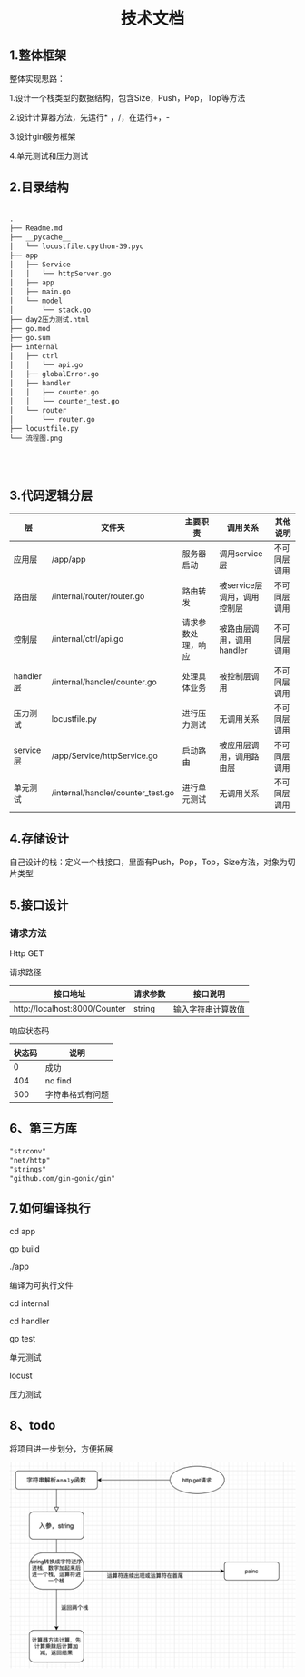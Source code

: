 <h1 align="center">技术文档</h1>

## 1.整体框架

整体实现思路：

1.设计一个栈类型的数据结构，包含Size，Push，Pop，Top等方法

2.设计计算器方法，先运行* ，/，在运行+，-

3.设计gin服务框架

4.单元测试和压力测试

## 2.目录结构

```

.
├── Readme.md
├── __pycache__
│   └── locustfile.cpython-39.pyc
├── app
│   ├── Service
│   │   └── httpServer.go
│   ├── app
│   ├── main.go
│   └── model
│       └── stack.go
├── day2压力测试.html
├── go.mod
├── go.sum
├── internal
│   ├── ctrl
│   │   └── api.go
│   ├── globalError.go
│   ├── handler
│   │   ├── counter.go
│   │   └── counter_test.go
│   └── router
│       └── router.go
├── locustfile.py
└── 流程图.png




```

## 3.代码逻辑分层

| 层        | 文件夹                            | 主要职责           | 调用关系                    | 其他说明     |
| --------- | --------------------------------- | ------------------ | --------------------------- | ------------ |
| 应用层    | /app/app                          | 服务器启动         | 调用service层               | 不可同层调用 |
| 路由层    | /internal/router/router.go        | 路由转发           | 被service层调用，调用控制层 | 不可同层调用 |
| 控制层    | /internal/ctrl/api.go         | 请求参数处理，响应 | 被路由层调用，调用handler   | 不可同层调用 |
| handler层 | /internal/handler/counter.go      | 处理具体业务       | 被控制层调用                | 不可同层调用 |
| 压力测试  | locustfile.py                     | 进行压力测试       | 无调用关系                  | 不可同层调用 |
| service层 | /app/Service/httpService.go       | 启动路由           | 被应用层调用，调用路由层    | 不可同层调用 |
| 单元测试  | /internal/handler/counter_test.go | 进行单元测试       | 无调用关系                  | 不可同层调用 |



## 4.存储设计

自己设计的栈：定义一个栈接口，里面有Push，Pop，Top，Size方法，对象为切片类型

## 5.接口设计

### 请求方法

Http GET

请求路径

| 接口地址                      | 请求参数 | 接口说明           |
| ----------------------------- | -------- | ------------------ |
| http://localhost:8000/Counter | string   | 输入字符串计算数值 |

响应状态码

| 状态码 | 说明             |
| ------ | ---------------- |
| 0      | 成功             |
| 404    | no find          |
| 500    | 字符串格式有问题 |



## 6、第三方库

```
"strconv"
"net/http"
"strings"
"github.com/gin-gonic/gin"
```

## 7.如何编译执行

cd app

go build

./app

编译为可执行文件

cd internal

cd handler

go test

单元测试

locust 

压力测试

## 8、todo

将项目进一步划分，方便拓展



![流程图](流程图.png)